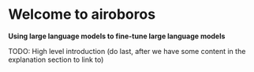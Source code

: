 # Welcome to airoboros

**Using large language models to fine-tune large language models**

TODO: High level introduction (do last, after we have some content in the explanation section to link to) 